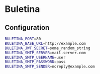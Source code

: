 # Buletina

## Configuration

```bash
BULETINA_PORT=80
BULETINA_BASE_URL=http://example.com
BULETINA_JWT_SECRET=some_random_string
BULETINA_SMTP_SERVER=mail.server.com
BULETINA_SMTP_USERNAME=user
BULETINA_SMTP_PASSWORD=pass
BULETINA_SMTP_SENDER=noreply@example.com
```
